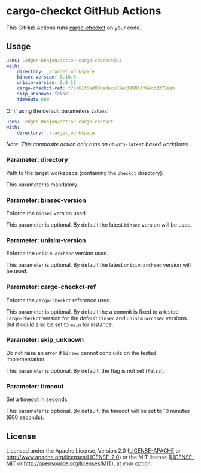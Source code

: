# cargo-checkct GitHub Actions

This GitHub Actions runs [cargo-checkct](https://github.com/Ledger-Donjon/cargo-checkct/) on your code.

## Usage

```yml
uses: Ledger-Donjon/action-cargo-checkct@v1
with:
    directory: ./target_workspace
    binsec-version: 0.10.0
    unisim-version: 0.0.10
    cargo-checkct-ref: f7bc61f5ad08dedece61ec199911f6ecd3272eeb
    skip_unknown: false
    timeout: 600
```

Or if using the default parameters values:
```yml
uses: Ledger-Donjon/action-cargo-checkct
with:
    directory: ./target_workspace
```

*Note: This composite action only runs on `ubuntu-latest` based workflows.* 

### Parameter: directory

Path to the target workspace (containing the `checkct` directory).

This parameter is mandatory. 


### Parameter: binsec-version

Enforce the `binsec` version used.

This parameter is optional. By default the latest `binsec` version will be used.


### Parameter: unisim-version

Enforce the `unisim-archsec` version used.

This parameter is optional. By default the latest `unisim-archsec` version will be used.


### Parameter: cargo-checkct-ref

Enforce the `cargo-checkct` reference used.

This parameter is optional. By default the a commit is fixed to a tested `cargo-checkct` version
for the default `binsec` and `unisim-archsec` versions. But it could also be set to `main` for instance.


### Parameter: skip_unknown

Do not raise an error if `binsec` cannot conclude on the tested implementation.

This parameter is optional. By default, the flag is not set (`false`).


### Parameter: timeout

Set a timeout in seconds.

This parameter is optional. By default, the timeout will be set to 10 minutes (600 seconds).


## License

Licensed under the Apache License, Version 2.0 ([LICENSE-APACHE](LICENSE-APACHE) or <http://www.apache.org/licenses/LICENSE-2.0>) or the MIT license ([LICENSE-MIT](LICENSE-MIT) or <http://opensource.org/licenses/MIT>), at your option.
